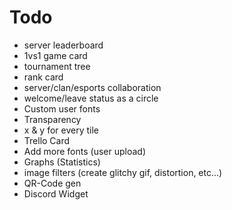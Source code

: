 # Todo

- server leaderboard
- 1vs1 game card
- tournament tree
- rank card
- server/clan/esports collaboration
- welcome/leave status as a circle
- Custom user fonts
- Transparency
- x & y for every tile
- Trello Card
- Add more fonts (user upload)
- Graphs (Statistics)
- image filters (create glitchy gif, distortion, etc...)
- QR-Code gen
- Discord Widget
